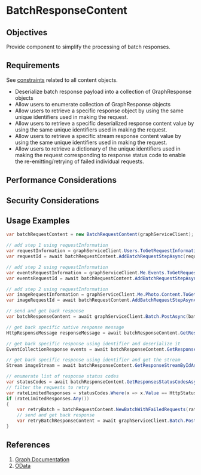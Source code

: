 # BatchResponseContent

## Objectives

Provide component to simplify the processing of batch responses.

## Requirements

See [constraints](ContentArchitecturalConstraints.md) related to all content objects.

- Deserialize batch response payload into a collection of GraphResponse objects
- Allow users to enumerate collection of GraphResponse objects
- Allow users to retrieve a specific response object by using the same unique identifiers used in making the request.
- Allow users to retrieve a specific deserialized response content value by using the same unique identifiers used in making the request.
- Allow users to retrieve a specific stream response content value by using the same unique identifiers used in making the request.
- Allow users to retrieve a dictionary of the unique identifiers used in making the request corresponding to response status code to enable the re-emitting/retrying of failed individual requests.

## Performance Considerations

## Security Considerations

## Usage Examples

```cs
var batchRequestContent = new BatchRequestContent(graphServiceClient);

// add step 1 using requestInformation
var requestInformation = graphServiceClient.Users.ToGetRequestInformation();
var requestId = await batchRequestContent.AddBatchRequestStepAsync(requestInformation);

// add step 2 using requestInformation
var eventsRequestInformation = graphServiceClient.Me.Events.ToGetRequestInformation();
var eventsRequestId = await batchRequestContent.AddBatchRequestStepAsync(eventsRequestInformation);

// add step 2 using requestInformation
var imageRequestInformation = graphServiceClient.Me.Photo.Content.ToGetRequestInformation();
var imageRequestId = await batchRequestContent.AddBatchRequestStepAsync(eventsRequestInformation);

// send and get back response
var batchResponseContent = await graphServiceClient.Batch.PostAsync(batchRequestContent);

// get back specific native response message
HttpResponseMessage responseMessage = await batchResponseContent.GetResponseByIdAsync(requestId);

// get back specific response using identifier and deserialize it
EventCollectionResponse events = await batchResponseContent.GetResponseByIdAsync<EventCollectionResponse>(eventsRequestId);

// get back specific response using identifier and get the stream
Stream imageStream = await batchResponseContent.GetResponseStreamByIdAsync(imageRequestId);

// enumerate list of response status codes
var statusCodes = await batchResponseContent.GetResponsesStatusCodesAsync();
// filter the requests to retry
var rateLimitedResponses = statusCodes.Where(x => x.Value == HttpStatusCode.TooManyRequests).ToDictionary(x => x.Key, y => y.Value);
if (rateLimitedResponses.Any())
{
    var retryBatch = batchRequestContent.NewBatchWithFailedRequests(rateLimitedResponses);
    // send and get back response
    var retryBatchResponseContent = await graphServiceClient.Batch.PostAsync(retryBatch);
}
```

## References

1. [Graph Documentation]( https://learn.microsoft.com/graph/json-batching)
1. [OData](https://www.oasis-open.org/committees/download.php/60365/odata-json-format-v4.01-wd02-2017-03-24.docx)
